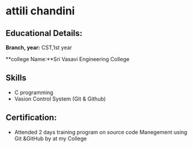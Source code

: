 # attili chandini

## Educational Details:

**Branch, year:** CST,1st year

**college Name:**Sri Vasavi Engineering College

## Skills

- C programming
- Vasion Control System (Git & Github)

## Certification:
- Attended 2 days training program on source code Manegement using Git &GitHub by at my College
